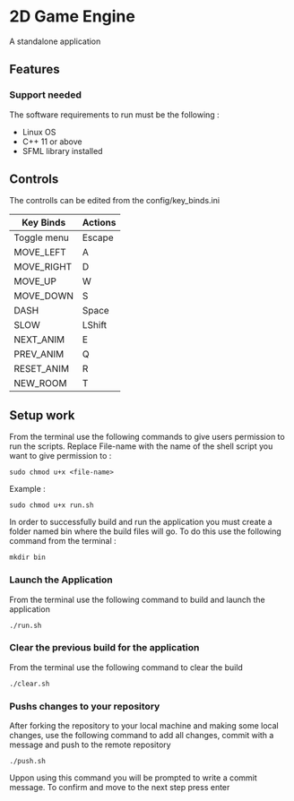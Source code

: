# 2D Game Engine

A standalone application

## Features

### Support needed

The software requirements to run must be the following :

- Linux OS 
- C++ 11 or above
- SFML library installed

## Controls

The controlls can be edited from the config/key_binds.ini

Key Binds | Actions 
------------ | ------------- 
Toggle menu | Escape  
MOVE_LEFT   | A
MOVE_RIGHT  | D
MOVE_UP     | W
MOVE_DOWN   | S
DASH        | Space
SLOW        | LShift
NEXT_ANIM   | E
PREV_ANIM   | Q
RESET_ANIM  | R
NEW_ROOM    | T


## Setup work

From the terminal use the following commands to give users permission to run the scripts. Replace File-name with the name of the shell script you want to give permission to :

```properties
sudo chmod u+x <file-name>
```  
Example :

```properties
sudo chmod u+x run.sh
```  
In order to successfully build and run the application you must create a folder named bin where the build files will go. To do this use the following command from the terminal :

```properties
mkdir bin
```  

### Launch the Application

From the terminal use the following command to build and launch the application

```properties
./run.sh
```  

### Clear the previous build for the application

From the terminal use the following command to clear the build

```properties
./clear.sh
```
### Pushs changes to your repository

After forking the repository to your local machine and making some local changes, use the following command to add all changes, commit with a message and push to the remote repository 

```properties
./push.sh
```

Uppon using this command you will be prompted to write a commit message. To confirm and move to the next step press enter
